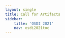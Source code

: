 ```yaml
---
layout: single
title: Call for Artifacts
sidebar:
    title: 'OSDI 2021'
    nav: osdi2021toc
---
```

